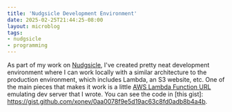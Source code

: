 ```yaml
---
title: 'Nudgsicle Development Environment'
date: 2025-02-25T21:44:25-08:00
layout: microblog
tags:
- nudgsicle
- programming
---
```


As part of my work on [Nudgsicle](https://nudgsicle.com/), I've created pretty neat development environment where I can work locally with a similar architecture to the production environment, which includes Lambda, an S3 website, etc. One of the main pieces that makes it work is a little [AWS Lambda Function URL](https://docs.aws.amazon.com/lambda/latest/dg/urls-configuration.html) emulating dev server that I wrote. You can see the code in [this gist]: https://gist.github.com/xonev/0aa0078f9e5d19ac63c8fd0adb8b4a4b.
